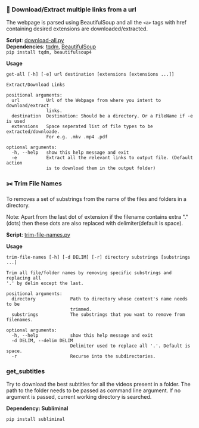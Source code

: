 ### :arrow_down_small: Download/Extract multiple links from a url

The webpage is parsed using BeautifulSoup and all the `<a>` tags with href containing desired extensions are downloaded/extracted.

**Script**: [download-all.py](download-all.py)    
**Dependencies**: [tqdm](https://github.com/tqdm/tqdm), [BeautifulSoup](https://github.com/getanewsletter/BeautifulSoup4)    
	`pip install tqdm, beautifulsoup4`

**Usage**    	
```
get-all [-h] [-e] url destination [extensions [extensions ...]]

Extract/Download Links

positional arguments:
  url          Url of the Webpage from where you intent to download/extract
               links.
  destination  Destination: Should be a directory. Or a FileName if -e is used
  extensions   Space seperated list of file types to be extracted/downloade.
               For e.g. .mkv .mp4 .pdf

optional arguments:
  -h, --help   show this help message and exit
  -e           Extract all the relevant links to output file. (Default action
               is to download them in the output folder)
```


### :scissors: Trim File Names

To removes a set of substrings from the name of the files and folders in a directory.

Note: Apart from the last dot of extension if the filename contains extra "." (dots) then these dots are also replaced with delimiter(default is space).

**Script**: [trim-file-names.py](trim-file-names.py)

**Usage**
```
trim-file-names [-h] [-d DELIM] [-r] directory substrings [substrings ...]

Trim all file/folder names by removing specific substrings and replacing all
'.' by delim except the last.

positional arguments:
  directory             Path to directory whose content's name needs to be
                        trimmed.
  substrings            The substrings that you want to remove from filenames.

optional arguments:
  -h, --help            show this help message and exit
  -d DELIM, --delim DELIM
                        Delimiter used to replace all '.'. Default is space.
  -r                    Recurse into the subdirectories.

```

### get_subtitles

Try to download the best subtitles for all the videos present in a folder.
The path to the folder needs to be passed as command line argument. If no argument is passed, current working directory is searched.

**Dependency: Subliminal**

``pip install subliminal``